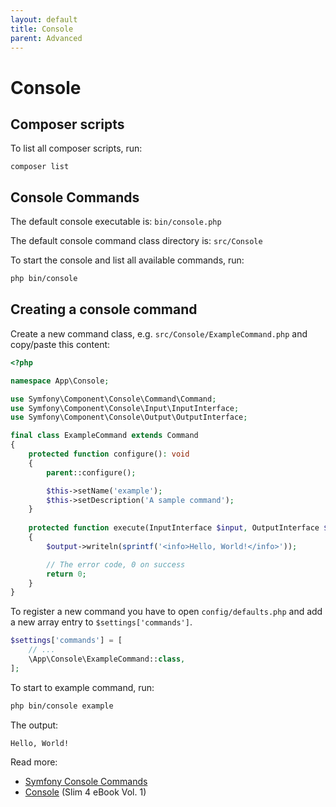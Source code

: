 ```yaml
---
layout: default
title: Console
parent: Advanced
---
```


# Console

## Composer scripts

To list all composer scripts, run:

```
composer list
```

## Console Commands

The default console executable is: `bin/console.php`

The default console command class directory is: `src/Console`

To start the console and list all available commands, run:

``` bash
php bin/console
```

## Creating a console command

Create a new command class, e.g. `src/Console/ExampleCommand.php` and copy/paste this content:

```php
<?php

namespace App\Console;

use Symfony\Component\Console\Command\Command;
use Symfony\Component\Console\Input\InputInterface;
use Symfony\Component\Console\Output\OutputInterface;

final class ExampleCommand extends Command
{
    protected function configure(): void
    {
        parent::configure();

        $this->setName('example');
        $this->setDescription('A sample command');
    }
    
    protected function execute(InputInterface $input, OutputInterface $output): int
    {
        $output->writeln(sprintf('<info>Hello, World!</info>'));

        // The error code, 0 on success
        return 0;
    }
}
```

To register a new command you have to open `config/defaults.php`
and add a new array entry to `$settings['commands']`.

```php
$settings['commands'] = [
    // ...
    \App\Console\ExampleCommand::class,
];
```

To start to example command, run:

``` bash
php bin/console example
```

The output:

```
Hello, World!
```

Read more:

* [Symfony Console Commands](https://symfony.com/doc/current/console.html)
* [Console](https://ko-fi.com/s/5f182b4b22) (Slim 4 eBook Vol. 1)
